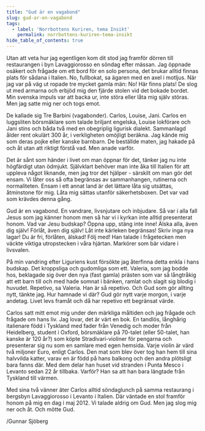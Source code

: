 ```yaml
---
title: "Gud är en vagabond"
slug: gud-ar-en-vagabond
tags:
  - label: 'Norrbottens Kuriren, tema Insikt'
    permalink: norrbottens-kuriren-tema-insikt
hide_table_of_contents: true
---
```

Utan att veta hur jag egentligen kom dit stod jag framför dörren till restaurangen i byn Lavaggiorosso en söndag efter mässan. Jag öppnade osäkert och frågade om ett bord för en solo persona, det brukar alltid finnas plats för sådana i Italien. No, fullbokat, sa ägaren med en axel i motljus. När jag var på väg ut ropade tre mycket gamla män: No! Här finns plats! De slog ut med armarna och erbjöd mig den fjärde stolen vid det bokade bordet. Min svenska impuls var att backa ur, inte störa eller låta mig själv störas. Men jag satte mig ner och togs emot.

<!--truncate-->

De kallade sig Tre Barbini (vagabonder). Carlos, Louise, Jani. Carlos en luggsliten börsmäklare som talade briljant engelska, Louise lokförare och Jani stins och båda två med en obegriplig ligurisk dialekt. Sammanlagd ålder rent okulärt 300 år, i verkligheten omöjligt beräkna. Jag kände mig som deras pojke eller kanske barnbarn. De beställde maten, jag hakade på och åt utan att riktigt förstå vad. Men anade varför.

Det är sånt som händer i livet om man öppnar för det, tänker jag nu inte högfärdigt utan ödmjukt. Självklart behöver man inte åka till Italien för att uppleva något liknande, men jag tror det hjälper - särskilt om man gör det ensam. Vi låter oss så ofta begränsas av sammanhangen, rutinerna och normaliteten. Ensam i ett annat land är det lättare låta sig utsättas, åtminstone för mig. Låta mig sättas utanför säkerhetsboxen. Det var vad som krävdes denna gång.

Gud är en vagabond. En vandrare, livsnjutare och inbjudare. Så var i alla fall Jesus som jag känner honom men så har vi i kyrkan inte alltid presenterat honom. Vad var Jesu budskap? Öppna upp, stäng inte inne! Älska alla, även dig själv! Förlåt, även dig själv! Låt inte kärleken begränsas! Skriv inga nya lagar! Du är fri, förlåten, älskad! Följ med! Han talade i frågetecken men väckte viktiga utropstecken i våra hjärtan. Markörer som bär vidare i livsvalen.

På min vandring efter Liguriens kust försökte jag återfinna detta enkla i hans budskap. Det kroppsliga och gudomliga som ett. Valeria, som jag bodde hos, beklagade sig över den nya (fast gamla) prästen som var så långtråkig att ett barn till och med hade somnat i bänken, ramlat och slagit sig blodig i huvudet. Repetivo, sa Valeria. Han är så repetivo. Och Gud som gör allting nytt, tänkte jag. Hur hamnade vi där? Gud gör nytt varje morgon, i varje andetag. Livet levs framåt och då har repetivo ett begränsat värde.

Carlos satt mitt emot mig under den märkliga måltiden och jag frågade och frågade om hans liv. Jag lovar, det är värt en bok. En tandlös, långhårig italienare född i Tyskland med fader från Venedig och moder från Heidelberg, student i Oxford, börsmäklare på 70-talet (eller 50-talet, han kanske är 120 år?) som köpte Stradivari-violiner för pengarna och presenterar sig nu som en samlare med egen hemsida. Varje violin är värd två miljoner Euro, enligt Carlos. Den mat som blev över tog han hem till sina halvvilda katter, varav en är född på hans balkong och den andra plötsligt bara fanns där. Med dem delar han huset vid stranden i Punta Mesco i Levanto sedan 22 år tillbaka. Varför? Han sa att han bara längtade från Tyskland till värmen. 

Med sina två vänner äter Carlos alltid söndaglunch på samma restaurang i bergsbyn Lavaggiorosso i Levanto i Italien. Där väntade en stol framför honom på mig en dag i maj 2012\. Vi talade aldrig om Gud. Men jag slog mig ner och åt. Och mötte Gud.

/Gunnar Sjöberg
